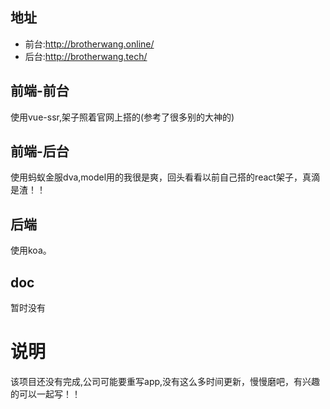 ## 地址
- 前台:http://brotherwang.online/
- 后台:http://brotherwang.tech/

## 前端-前台
使用vue-ssr,架子照着官网上搭的(参考了很多别的大神的)

## 前端-后台
使用蚂蚁金服dva,model用的我很是爽，回头看看以前自己搭的react架子，真滴是渣！！

## 后端
使用koa。

## doc
暂时没有

# 说明
该项目还没有完成,公司可能要重写app,没有这么多时间更新，慢慢磨吧，有兴趣的可以一起写！！
